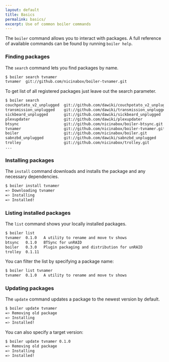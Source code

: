```yaml
---
layout: default
title: Basics
permalink: basics/
excerpt: Use of common boiler commands
---
```


The `boiler` command allows you to interact with packages. A full reference of available commands can be found by running `boiler help`.

### Finding packages

The `search` command lets you find packages by name.

```bash
$ boiler search tvnamer
tvnamer  git://github.com/nicinabox/boiler-tvnamer.git
```

To get list of all registered packages just leave out the search parameter.

```bash
$ boiler search
couchpotato_v2_unplugged  git://github.com/dawiki/couchpotato_v2_unplugged
transmission_unplugged    git://github.com/dawiki/transmission_unplugged
sickbeard_unplugged       git://github.com/dawiki/sickbeard_unplugged
plexupdater               git://github.com/dawiki/plexupdater
btsync                    git://github.com/nicinabox/boiler-btsync.git
tvnamer                   git://github.com/nicinabox/boiler-tvnamer.git
boiler                    git://github.com/nicinabox/boiler.git
sabnzbd_unplugged         git://github.com/dawiki/sabnzbd_unplugged
trolley                   git://github.com/nicinabox/trolley.git
...
```

### Installing packages

The `install` command downloads and installs the package and any necessary dependencies.

```bash
$ boiler install tvnamer
=> Downloading tvnamer
=> Installing
=> Installed!
```

### Listing installed packages

The `list` command shows your locally installed packages.

```bash
$ boiler list
tvnamer  0.1.0   A utility to rename and move tv shows
btsync   0.1.0   BTSync for unRAID
boiler   0.3.0   Plugin packaging and distribution for unRAID
trolley  0.1.11
```
You can filter the list by specifying a package name:

```bash
$ boiler list tvnamer
tvnamer  0.1.0   A utility to rename and move tv shows
```

### Updating packages

The `update` command updates a package to the newest version by default.

```bash
$ boiler update tvnamer
=> Removing old package
=> Installing
=> Installed!
```

You can also specify a target version:

```bash
$ boiler update tvnamer 0.1.0
=> Removing old package
=> Installing
=> Installed!
```
